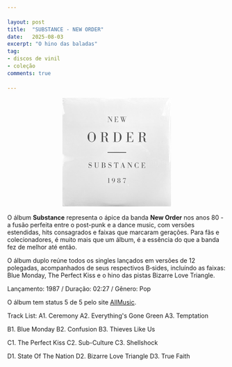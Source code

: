 ```yaml
---

layout: post
title:  "SUBSTANCE - NEW ORDER"
date:   2025-08-03
excerpt: "O hino das baladas"
tag:
- discos de vinil
- coleção
comments: true

---
```

<p align="center">
<img src="https://raw.githubusercontent.com/marcelocamera/marcelocamera.github.io/refs/heads/master/assets/img/neworder-substance.jpg" width="250" height="250">
</p>

O álbum **Substance** representa o ápice da banda **New Order** nos anos 80 - a fusão perfeita entre o post-punk e a dance music, com versões estendidas, hits consagrados e faixas que marcaram gerações. Para fãs e colecionadores, é muito mais que um álbum, é a essência do que a banda fez de melhor até então.

O álbum duplo reúne todos os singles lançados em versões de 12 polegadas, acompanhados de seus respectivos B‑sides, incluíndo as faixas: Blue Monday, The Perfect Kiss e o hino das pistas Bizarre Love Triangle.

Lançamento: 1987 / Duração: 02:27 / Gênero: Pop

O álbum tem status 5 de 5 pelo site [AllMusic](https://www.allmusic.com/album/substance-mw0000191190).

Track List:
A1. Ceremony 
A2. Everything's Gone Green 
A3. Temptation 

B1. Blue Monday 
B2. Confusion 
B3. Thieves Like Us 

C1. The Perfect Kiss 
C2. Sub-Culture 
C3. Shellshock 

D1. State Of The Nation 
D2. Bizarre Love Triangle 
D3. True Faith